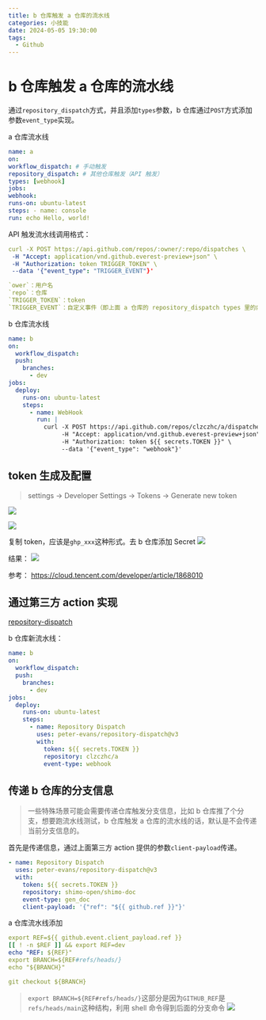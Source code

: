 ```yaml
---
title: b 仓库触发 a 仓库的流水线
categories: 小技能
date: 2024-05-05 19:30:00
tags:
  - Github
---
```


# b 仓库触发 a 仓库的流水线

通过`repository_dispatch`方式，并且添加`types`参数，b 仓库通过`POST`方式添加参数`event_type`实现。

a 仓库流水线

```yml
name: a
on:
workflow_dispatch: # 手动触发
repository_dispatch: # 其他仓库触发（API 触发）
types: [webhook]
jobs:
webhook:
runs-on: ubuntu-latest
steps: - name: console
run: echo Hello, world!
```

API 触发流水线调用格式：

```yml
curl -X POST https://api.github.com/repos/:owner/:repo/dispatches \
 -H "Accept: application/vnd.github.everest-preview+json" \
 -H "Authorization: token TRIGGER_TOKEN" \
 --data '{"event_type": "TRIGGER_EVENT"}'
```

```yml
`ower`：用户名
`repo`：仓库
`TRIGGER_TOKEN`：token
`TRIGGER_EVENT`：自定义事件（即上面 a 仓库的 repository_dispatch types 里的内容）
```

b 仓库流水线

```yml
name: b
on:
  workflow_dispatch:
  push:
    branches:
      - dev
jobs:
  deploy:
    runs-on: ubuntu-latest
    steps:
      - name: WebHook
        run: |
          curl -X POST https://api.github.com/repos/clzczhc/a/dispatches \
               -H "Accept: application/vnd.github.everest-preview+json" \
               -H "Authorization: token ${{ secrets.TOKEN }}" \
               --data '{"event_type": "webhook"}'
```

## token 生成及配置

> settings -> Developer Settings -> Tokens -> Generate new token

![](https://www.clzczh.top/CLZ_img/images/202405051911014.png)

![](https://www.clzczh.top/CLZ_img/images/202405051911235.png)

复制 token，应该是`ghp_xxx`这种形式。去 b 仓库添加 Secret
![](https://www.clzczh.top/CLZ_img/images/202405051912784.png)

结果：
![](https://www.clzczh.top/CLZ_img/images/202405051912418.png)

参考：
https://cloud.tencent.com/developer/article/1868010

## 通过第三方 action 实现

[repository-dispatch](https://github.com/marketplace/actions/repository-dispatch)

b 仓库新流水线：

```yml
name: b
on:
  workflow_dispatch:
  push:
    branches:
      - dev
jobs:
  deploy:
    runs-on: ubuntu-latest
    steps:
      - name: Repository Dispatch
        uses: peter-evans/repository-dispatch@v3
        with:
          token: ${{ secrets.TOKEN }}
          repository: clzczhc/a
          event-type: webhook
```

## 传递 b 仓库的分支信息

> 一些特殊场景可能会需要传递仓库触发分支信息，比如 b 仓库推了个分支，想要跑流水线测试，b 仓库触发 a 仓库的流水线的话，默认是不会传递当前分支信息的。

首先是传递信息，通过上面第三方 action 提供的参数`client-payload`传递。

```yml
- name: Repository Dispatch
  uses: peter-evans/repository-dispatch@v3
  with:
    token: ${{ secrets.TOKEN }}
    repository: shimo-open/shimo-doc
    event-type: gen_doc
    client-payload: '{"ref": "${{ github.ref }}"}'
```

a 仓库流水线添加

```yml
export REF=${{ github.event.client_payload.ref }}
[[ ! -n $REF ]] && export REF=dev
echo "REF: ${REF}"
export BRANCH=${REF#refs/heads/}
echo "${BRANCH}"

git checkout ${BRANCH}
```

> `export BRANCH=${REF#refs/heads/}`这部分是因为`GITHUB_REF`是`refs/heads/main`这种结构，利用 shell 命令得到后面的分支命令
> ![](https://www.clzczh.top/CLZ_img/images/202405051928865.png)
